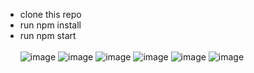 - clone this repo
- run npm install
- run npm start
<br></br>
![image](https://user-images.githubusercontent.com/43853848/158051117-6f69a3e4-6cd0-4093-a9bf-bc2bf28e5aed.png)
![image](https://user-images.githubusercontent.com/43853848/158051125-0d109810-8a79-4666-9f64-c0ed7b4c115d.png)
![image](https://user-images.githubusercontent.com/43853848/158051127-cbecced7-c71b-4012-88c8-23bcc19a51a3.png)
![image](https://user-images.githubusercontent.com/43853848/158051129-43350df1-3dfd-4b13-8fb1-3456911a98af.png)
![image](https://user-images.githubusercontent.com/43853848/158051133-25cd6724-46c1-4cc3-8379-ddf70bf766d0.png)
![image](https://user-images.githubusercontent.com/43853848/158051135-b5bd5bd2-86e1-4f5a-9332-24ef3111ed20.png)
